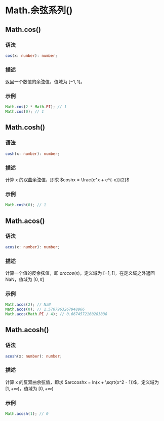 # Math.余弦系列()

## Math.cos()

### 语法

```ts
cos(x: number): number;
```

### 描述

返回一个数值的余弦值，值域为 $[-1, 1]$。

### 示例

```js
Math.cos(2 * Math.PI); // 1
Math.cos(0); // 1
```

## Math.cosh() <Badge text="ES6"/>

### 语法

```ts
cosh(x: number): number;
```

### 描述

计算 x 的双曲余弦值，即求 $coshx = \frac{e^x + e^{-x}}{2}$

### 示例

```js
Math.cosh(0); // 1
```

## Math.acos()

### 语法

```ts
acos(x: number): number;
```

### 描述

计算一个值的反余弦值，即 $arccos(x)$，定义域为 $[-1, 1]$，在定义域之外返回 NaN，值域为 $[0,\pi ]$

### 示例

```js
Math.acos(2); // NaN
Math.acos(0); // 1.5707963267948966
Math.acos(Math.PI / 4); // 0.6674572160283838
```

## Math.acosh() <Badge text="ES6"/>

### 语法

```ts
acosh(x: number): number;
```

### 描述

计算 x 的反双曲余弦值，即求 $arccoshx = ln(x + \sqrt{x^2 - 1})$，定义域为 $[1,+\infty)$，值域为 $[0,+\infty)$

### 示例

```js
Math.acosh(1); // 0
```
